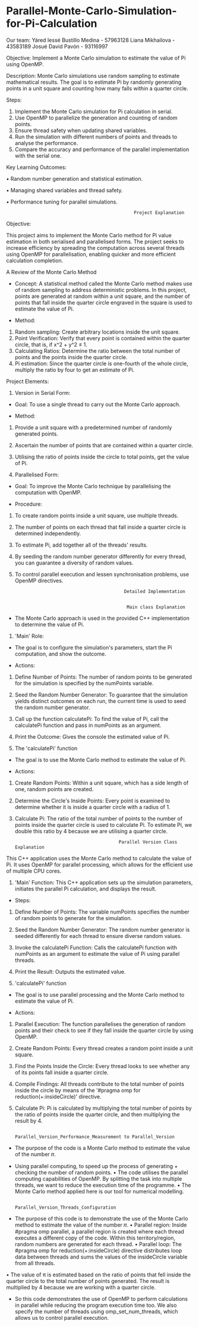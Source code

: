 # Parallel-Monte-Carlo-Simulation-for-Pi-Calculation

Our team: 
Yáred Iessé Bustillo Medina - 57963128
Liana Mikhailova - 43583189
Josué David Pavón - 93116997


Objective: Implement a Monte Carlo simulation to estimate the value of Pi using OpenMP.

Description: Monte Carlo simulations use random sampling to estimate mathematical results. The goal is to estimate Pi by randomly generating points in a unit square and counting how many falls within a quarter circle.

Steps:
1.	Implement the Monte Carlo simulation for Pi calculation in serial.
2.	Use OpenMP to parallelize the generation and counting of random points.
3.	Ensure thread safety when updating shared variables.
4.	Run the simulation with different numbers of points and threads to analyse the performance.
5.	Compare the accuracy and performance of the parallel implementation with the serial one.

Key Learning Outcomes:

•	Random number generation and statistical estimation.

•	Managing shared variables and thread safety.

•	Performance tuning for parallel simulations.


                                                    Project Explanation 

Objective:

This project aims to implement the Monte Carlo method for Pi value estimation in both serialised and parallelised forms. The project seeks to increase efficiency by spreading the computation across several threads using OpenMP for parallelisation, enabling quicker and more efficient calculation completion.

A Review of the Monte Carlo Method 

- Concept: A statistical method called the Monte Carlo method makes use of random sampling to address deterministic problems. In this project, points are generated at random within a unit square, and the number of points that fall inside the quarter circle engraved in the square is used to estimate the value of Pi.

- Method:
1. Random sampling: Create arbitrary locations inside the unit square.
2. Point Verification: Verify that every point is contained within the quarter circle, that is, if x^2 + y^2 ≤ 1.
3. Calculating Ratios: Determine the ratio between the total number of points and the points inside the quarter circle.
4. Pi estimation: Since the quarter circle is one-fourth of the whole circle, multiply the ratio by four to get an estimate of Pi.

Project Elements:

1. Version in Serial Form:
- Goal: To use a single thread to carry out the Monte Carlo approach.

- Method:
1. Provide a unit square with a predetermined number of randomly generated points.
2. Ascertain the number of points that are contained within a quarter circle.
3. Utilising the ratio of points inside the circle to total points, get the value of Pi.

2. Parallelised Form:
- Goal: To improve the Monte Carlo technique by parallelising the computation with OpenMP.

- Procedure:
1. To create random points inside a unit square, use multiple threads.
2. The number of points on each thread that fall inside a quarter circle is determined independently.
3. To estimate Pi, add together all of the threads' results.
4. By seeding the random number generator differently for every thread, you can guarantee a diversity of random values.
5. To control parallel execution and lessen synchronisation problems, use OpenMP directives.


                                                Detailed Implementation


                                                 Main class Explanation

- The Monte Carlo approach is used in the provided C++ implementation to determine the value of Pi.

1. 'Main' Role: 
- The goal is to configure the simulation's parameters, start the Pi computation, and show the outcome.

- Actions:
1. Define Number of Points: The number of random points to be generated for the simulation is specified by the numPoints variable.
2. Seed the Random Number Generator: To guarantee that the simulation yields distinct outcomes on each run, the current time is used
  to seed the random number generator.
3. Call up the function calculatePi: To find the value of Pi, call the calculatePi function and pass in numPoints as an argument.
4. Print the Outcome: Gives the console the estimated value of Pi.

2. The 'calculatePi' function
- The goal is to use the Monte Carlo method to estimate the value of Pi.

- Actions:
1. Create Random Points: Within a unit square, which has a side length of one, random points are created.
2. Determine the Circle's Inside Points: Every point is examined to determine whether it is inside a quarter circle with a radius of 1.
3. Calculate Pi: The ratio of the total number of points to the number of points inside the quarter circle is used to calculate Pi. To
estimate Pi, we double this ratio by 4 because we are utilising a quarter circle.


                                              Parallel Version Class Explanation 

This C++ application uses the Monte Carlo method to calculate the value of Pi. It uses OpenMP for parallel processing, which allows for the efficient use of multiple CPU cores. 
 
1. 'Main' Function: This C++ application sets up the simulation parameters, initiates the parallel Pi calculation, and displays the result. 

- Steps:
1. Define Number of Points: The variable numPoints specifies the number of random points to generate for the simulation.
2. Seed the Random Number Generator: The random number generator is seeded differently for each thread to ensure diverse random values.
3. Invoke the calculatePi Function: Calls the calculatePi function with numPoints as an argument to estimate the value of Pi using
parallel threads.
4. Print the Result: Outputs the estimated value.

2. 'calculatePi' function
- The goal is to use parallel processing and the Monte Carlo method to estimate the value of Pi.

- Actions:
1. Parallel Execution: The function parallelises the generation of random points and their check to see if they fall inside the quarter
circle by using OpenMP.
2. Create Random Points: Every thread creates a random point inside a unit square.
3. Find the Points Inside the Circle: Every thread looks to see whether any of its points fall inside a quarter circle.
4. Compile Findings: All threads contribute to the total number of points inside the circle by means of the '#pragma omp for
reduction(+:insideCircle)' directive.
5. Calculate Pi: Pi is calculated by multiplying the total number of points by the ratio of points inside the quarter circle, and then
multiplying the result by 4.



                                                Parallel_Version_Performance_Measurement to Parallel_Version

- The purpose of the code is a Monte Carlo method to estimate the value of the number 𝜋.
* Using parallel computing, to speed up the process of generating + checking the number of random points.
  • The code utilises the parallel computing capabilities of OpenMP.
By splitting the task into multiple threads, we want to reduce the execution time of the programme.
• The Monte Carlo method applied here is our tool for numerical modelling.


                                                     Parallel_Version_Threads_Configuration

- The purpose of this code is to demonstrate the use of the Monte Carlo method to estimate the value of the number 𝜋.
• Parallel region: Inside #pragma omp parallel, a parallel region is created where each thread executes a different copy of the code.
 Within this territory/region, random numbers are generated for each thread.
• Parallel loop: The #pragma omp for reduction(+:insideCircle)
directive distributes loop data between threads and sums the values of the insideCircle variable from all threads.

• The value of π is estimated based on the ratio of points that fell inside the quarter circle to the total number of points generated.
 The result is multiplied by 4 because we are working with a quarter circle.
- So this code demonstrates the use of OpenMP to perform calculations in parallel while reducing the program execution time too.
  We also specify the number of threads using omp_set_num_threads, which allows us to control parallel execution.
